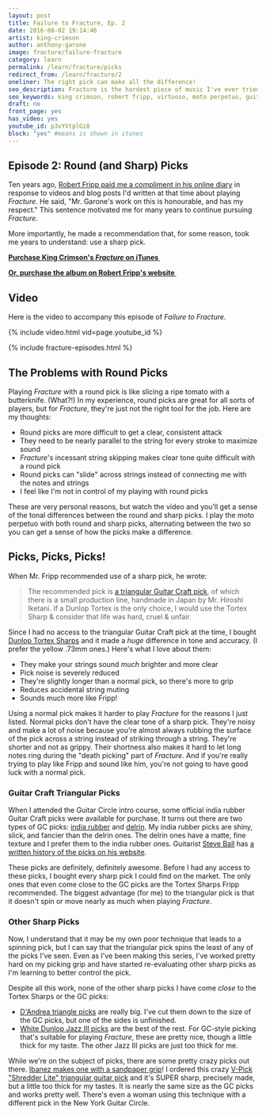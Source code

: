 ```yaml
---
layout: post
title: Failure to Fracture, Ep. 2
date: 2016-08-02 19:14:46
artist: king-crimson
author: anthony-garone
image: fracture/failure-fracture
category: learn
permalink: /learn/fracture/picks
redirect_from: /learn/fracture/2
oneliner: The right pick can make all the difference!
seo_description: Fracture is the hardest piece of music I've ever tried to learn. This episode focuses on guitar picks.
seo_keywords: king crimson, robert fripp, virtuoso, moto perpetuo, guitar craft, guitar circle, starless and bible black
draft: no
front_page: yes
has_video: yes
youtube_id: p3vYVtplGi8
block: "yes" #means is shown in itunes
---
```

## Episode 2: Round (and Sharp) Picks

Ten years ago, [Robert Fripp paid me a compliment in his online diary](https://www.dgmlive.com/diaries.htm?entry=3463) in response to videos and blog posts I'd written at that time about playing *Fracture*. He said, "Mr. Garone's work on this is honourable, and has my respect." This sentence motivated me for many years to continue pursuing *Fracture*.

More importantly, he made a recommendation that, for some reason, took me years to understand: use a sharp pick.

**[Purchase King Crimson's *Fracture* on iTunes&nbsp;<i class="non-mwm far fa-external-link-square"></i>](https://itunes.apple.com/us/album/fracture/id978457922?i=978458012)**

**[Or, purchase the album on Robert Fripp's website&nbsp;<i class="non-mwm far fa-external-link-square"></i>](http://store.nexternal.com/dgm/starless-and-bible-black-c228.aspx)**

## Video

Here is the video to accompany this episode of *Failure to Fracture*.

{% include video.html vid=page.youtube_id %}

{% include fracture-episodes.html %}

## The Problems with Round Picks

Playing *Fracture* with a round pick is like slicing a ripe tomato with a butterknife. (What?!) In my experience, round picks are great for all sorts of players, but for *Fracture*, they're just not the right tool for the job. Here are my thoughts:

- Round picks are more difficult to get a clear, consistent attack
- They need to be nearly parallel to the string for every stroke to maximize sound
- *Fracture*'s incessant string skipping makes clear tone quite difficult with a round pick
- Round picks can "slide" across strings instead of connecting me with the notes and strings
- I feel like I'm not in control of my playing with round picks

These are very personal reasons, but watch the video and you'll get a sense of the tonal differences between the round and sharp picks. I play the moto perpetuo with both round and sharp picks, alternating between the two so you can get a sense of how the picks make a difference.

## Picks, Picks, Picks!

When Mr. Fripp recommended use of a sharp pick, he wrote:

> The recommended pick is [a triangular Guitar Craft pick](http://www.guitarcraftguitars.com/picks.html), of which there is a small production line, handmade in Japan by Mr. Hiroshi Iketani. If a Dunlop Tortex is the only choice, I would use the Tortex Sharp & consider that life was hard, cruel & unfair.

Since I had no access to the triangular Guitar Craft pick at the time, I bought [Dunlop Tortex Sharps](http://www.amazon.com/Dunlop-412P1-0-Tortex%C2%AE-Sharp-Players/dp/B000PTRJW8) and it made a *huge* difference in tone and accuracy. (I prefer the yellow .73mm ones.) Here's what I love about them:

- They make your strings sound *much* brighter and more clear
- Pick noise is severely reduced
- They're slightly longer than a normal pick, so there's more to grip
- Reduces accidental string muting
- Sounds much more like Fripp!

Using a normal pick makes it harder to play *Fracture* for the reasons I just listed. Normal picks don't have the clear tone of a sharp pick. They're noisy and make a lot of noise because you're almost always rubbing the surface of the pick across a string instead of striking through a string. They're shorter and not as grippy. Their shortness also makes it hard to let long notes ring during the "death picking" part of *Fracture*. And if you're really trying to play like Fripp and sound like him, you're not going to have good luck with a normal pick.

### Guitar Craft Triangular Picks

When I attended the Guitar Circle intro course, some official india rubber Guitar Craft picks were available for purchase. It turns out there are two types of GC picks: [india rubber](https://en.wikipedia.org/wiki/Natural_rubber) and [delrin](https://en.wikipedia.org/wiki/Polyoxymethylene). My india rubber picks are shiny, slick, and fancier than the delrin ones. The delrin ones have a matte, fine texture and I prefer them to the india rubber ones. Guitarist [Steve Ball](http://www.steveball.com/index.htm) has [a written history of the picks on his website](http://www.steveball.com/words/history/PickHistory/).

These picks are definitely, definitely awesome. Before I had any access to these picks, I bought every sharp pick I could find on the market. The only ones that even come close to the GC picks are the Tortex Sharps Fripp recommended. The biggest advantage (for me) to the triangular pick is that it doesn't spin or move nearly as much when playing *Fracture*.

### Other Sharp Picks

Now, I understand that it may be my own poor technique that leads to a spinning pick, but I can say that the triangular pick spins the least of any of the picks I've seen. Even as I've been making this series, I've worked pretty hard on my picking grip and have started re-evaluating other sharp picks as I'm learning to better control the pick.

Despite all this work, none of the other sharp picks I have come *close* to the Tortex Sharps or the GC picks:

- [D'Andrea triangle picks](http://www.amazon.com/DAndrea-TG355-96HV-Celluloid-Guitar/dp/B001RMDQCY) are really big. I've cut them down to the size of the GC picks, but one of the sides is unfinished.
- [White Dunlop Jazz III picks](http://www.amazon.com/Jim-Dunlop-478P-88-Tortex®-Players/dp/B00ISQCJRU) are the best of the rest. For GC-style picking that's suitable for playing *Fracture*, these are pretty nice, though a little thick for my taste. The other Jazz III picks are just too thick for me.

While we're on the subject of picks, there are some pretty crazy picks out there. [Ibanez makes one with a sandpaper grip](http://www.amazon.com/Ibanez-0-75mm-Sand-Grip-Plectrums/dp/B004CYEPGU)! I ordered this crazy [V-Pick "Shredder Lite" triangular guitar pick](https://www.v-picks.com/product/shredder-lite/) and it's SUPER sharp, precisely made, but a little too thick for my tastes. It is nearly the same size as the GC picks and works pretty well. There's even a woman using this technique with a different pick in the New York Guitar Circle.

